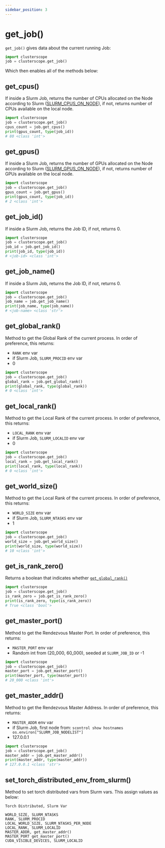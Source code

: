 ```yaml
---
sidebar_position: 3
---
```


# get_job()

`get_job()` gives data about the current running Job:

```python
import clusterscope
job = clusterscope.get_job()
```

Which then enables all of the methods below:

## get_cpus()

If inside a Slurm Job, returns the number of CPUs allocated on the Node according to Slurm ([SLURM_CPUS_ON_NODE](https://slurm.schedmd.com/sbatch.html#OPT_SLURM_CPUS_ON_NODE)), if not, returns number of CPUs available on the local node. 

```python
import clusterscope
job = clusterscope.get_job()
cpus_count = job.get_cpus()
print(gpus_count, type(job_id))
# 80 <class 'int'>
```

## get_gpus()


If inside a Slurm Job, returns the number of GPUs allocated on the Node according to Slurm ([SLURM_GPUS_ON_NODE](https://slurm.schedmd.com/sbatch.html#OPT_SLURM_GPUS_ON_NODE)), if not, returns number of GPUs available on the local node. 

```python
import clusterscope
job = clusterscope.get_job()
gpus_count = job.get_gpus()
print(gpus_count, type(job_id))
# 2 <class 'int'>
```

## get_job_id()

If inside a Slurm Job, returns the Job ID, if not, returns 0.

```python
import clusterscope
job = clusterscope.get_job()
job_id = job.get_job_id()
print(job_id, type(job_id))
# <job-id> <class 'int'>
```

## get_job_name()

If inside a Slurm Job, returns the Job ID, if not, returns 0.

```python
import clusterscope
job = clusterscope.get_job()
job_name = job.get_job_name()
print(job_name, type(job_name))
# <job-name> <class 'str'>
```

## get_global_rank()

Method to get the Global Rank of the current process. In order of preference, this returns:
- `RANK` env var
- if Slurm Job, `SLURM_PROCID` env var
- 0

```python
import clusterscope
job = clusterscope.get_job()
global_rank = job.get_global_rank()
print(global_rank, type(global_rank))
# 0 <class 'int'>
```

## get_local_rank()

Method to get the Local Rank of the current process. In order of preference, this returns:
- `LOCAL_RANK` env var
- if Slurm Job, `SLURM_LOCALID` env var
- 0

```python
import clusterscope
job = clusterscope.get_job()
local_rank = job.get_local_rank()
print(local_rank, type(local_rank))
# 0 <class 'int'>
```

## get_world_size()

Method to get the Local Rank of the current process. In order of preference, this returns:
- `WORLD_SIZE` env var
- if Slurm Job, `SLURM_NTASKS` env var
- 1

```python
import clusterscope
job = clusterscope.get_job()
world_size = job.get_world_size()
print(world_size, type(world_size))
# 10 <class 'int'>
```

## get_is_rank_zero()

Returns a boolean that indicates whether [`get_global_rank()`](#get_global_rank)

```python
import clusterscope
job = clusterscope.get_job()
is_rank_zero = job.get_is_rank_zero()
print(is_rank_zero, type(is_rank_zero))
# True <class 'bool'>
```

## get_master_port()

Method to get the Rendezvous Master Port. In order of preference, this returns:
- `MASTER_PORT` env var
- Random int from (20_000, 60_000), seeded at `SLURM_JOB_ID` or -1

```python
import clusterscope
job = clusterscope.get_job()
master_port = job.get_master_port()
print(master_port, type(master_port))
# 20_000 <class 'int'>
```

## get_master_addr()

Method to get the Rendezvous Master Address. In order of preference, this returns:
- `MASTER_ADDR` env var
- if Slurm Job, first node from: `scontrol show hostnames os.environ["SLURM_JOB_NODELIST"]`
- 127.0.0.1

```python
import clusterscope
job = clusterscope.get_job()
master_addr = job.get_master_addr()
print(master_addr, type(master_addr))
# 127.0.0.1 <class 'str'>
```

## set_torch_distributed_env_from_slurm()

Method to set torch distributed vars from Slurm vars. This assign values as below:

```
Torch Distributed, Slurm Var

WORLD_SIZE, SLURM_NTASKS
RANK, SLURM_PROCID
LOCAL_WORLD_SIZE, SLURM_NTASKS_PER_NODE
LOCAL_RANK, SLURM_LOCALID
MASTER_ADDR, get_master_addr()
MASTER_PORT get_master_port()
CUDA_VISIBLE_DEVICES, SLURM_LOCALID
```